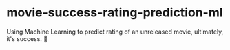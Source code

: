# movie-success-rating-prediction-ml
Using Machine Learning to predict rating of an unreleased movie, ultimately, it's success. 🎥
